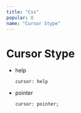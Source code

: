 ```yaml
---
title: "Css"
popular: 0
name: "Cursor Stype"
---
```


# Cursor Stype

- help

  ```
  cursor: help
  ```

- pointer

  ```
  cursor: pointer;
  ```
